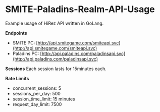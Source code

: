 # SMITE-Paladins-Realm-API-Usage
Example usage of HiRez API written in GoLang.

**Endpoints**
- SMITE PC: [http://api.smitegame.com/smiteapi.svc](http://api.smitegame.com/smiteapi.svc) <br />
- Paladins PC: [http://api.paladins.com/paladinsapi.svc](http://api.paladins.com/paladinsapi.svc) <br />


**Sessions**
Each session lasts for 15minutes each.

**Rate Limits**  <br />
- concurrent_sessions:  5 <br />
- sessions_per_day: 500 <br />
- session_time_limit:  15 minutes <br />
- request_day_limit:  7500 <br />
